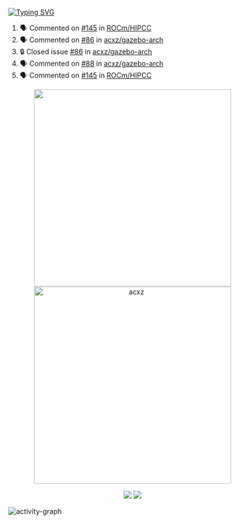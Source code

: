 [![Typing SVG](https://readme-typing-svg.herokuapp.com?size=16&color=AFFFA3&multiline=true&height=75&lines=contributing+to+robotics%2Fae%2Fml%2Fgpu;packaging+it+for+archlinux;ricer)](https://git.io/typing-svg)

<!--START_SECTION:activity-->
1. 🗣 Commented on [#145](https://github.com/ROCm/HIPCC/pull/145#issuecomment-1850259574) in [ROCm/HIPCC](https://github.com/ROCm/HIPCC)
2. 🗣 Commented on [#86](https://github.com/acxz/gazebo-arch/issues/86#issuecomment-1850245412) in [acxz/gazebo-arch](https://github.com/acxz/gazebo-arch)
3. 🔒 Closed issue [#86](https://github.com/acxz/gazebo-arch/issues/86) in [acxz/gazebo-arch](https://github.com/acxz/gazebo-arch)
4. 🗣 Commented on [#88](https://github.com/acxz/gazebo-arch/issues/88#issuecomment-1850225859) in [acxz/gazebo-arch](https://github.com/acxz/gazebo-arch)
5. 🗣 Commented on [#145](https://github.com/ROCm/HIPCC/pull/145#issuecomment-1850147892) in [ROCm/HIPCC](https://github.com/ROCm/HIPCC)
<!--END_SECTION:activity-->

<p align="center">
  <img width="400em" src=https://github-readme-stats.vercel.app/api?username=acxz&include_all_commits=true&show_icons=true />
  <img width="400em" src="https://github-readme-streak-stats.herokuapp.com/?user=acxz&" alt="acxz" />
</p>

<p align="center">
  <img src=https://github-readme-stats.vercel.app/api/top-langs/?username=acxz&layout=compact />
  <img src=https://github-profile-trophy.vercel.app/?username=acxz&row=2&column=4 />
</p>

![activity-graph](https://github-readme-activity-graph.vercel.app/graph?username=acxz&bg_color=053c4a&color=ffffff&line=76c533&point=8f2fe1&area=true&hide_border=true&hide_title=true)
